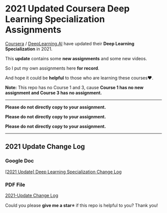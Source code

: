 # 2021 Updated Coursera Deep Learning Specialization Assignments

[Coursera](https://www.coursera.org) / [DeepLearning.AI](http://deeplearning.ai) have updated their **Deep Learning Specialization** in 2021.

This **update** contains some **new assignments** and some new videos.

So I put my own assignments here **for record**.

And hope it could be **helpful** to those who are learning these courses❤.


**Note:** This repo has no Course 1 and 3, cause **Course 1 has no new assignment and Course 3 has no assignment.**

---

**Please do not directly copy to your assignment.**

**Please do not directly copy to your assignment.**

**Please do not directly copy to your assignment.**

---

## 2021 Update Change Log

### Google Doc

[[2021 Update] Deep Learning Specialization Change Log](https://docs.google.com/document/d/18XRvooe-ZbPZrjqbrbEa8LxWrfx7OPMugvbCPglY9Fo/edit)

### PDF File

[2021-Update Change Log](./2021-UpdateChangeLog.pdf)

Could you please **give me a star⭐** if this repo is helpful to you? Thank you!
